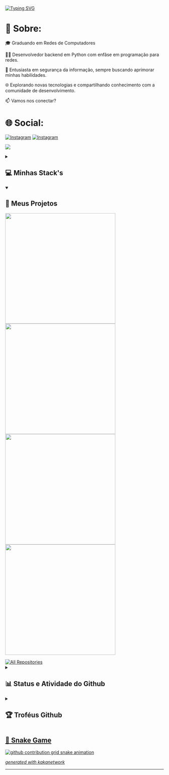 #
<br><br>[![Typing SVG](https://readme-typing-svg.demolab.com?font=Fira+Code&weight=500&size=30&pause=1000&color=0692FC&width=435&lines=Hello+World!++)](https://git.io/typing-svg)
# 
# 💫 Sobre:
🎓 Graduando em Redes de Computadores<br>

👨‍💻 Desenvolvedor backend em Python com enfâse em programação para redes.<br>

🔐 Entusiasta em segurança da informação, sempre buscando aprimorar minhas habilidades.<br>

🌐 Explorando novas tecnologias e compartilhando conhecimento com a comunidade de desenvolvimento.<br>

📫 Vamos nos conectar? 

# 🌐 Social:
<a href="https://www.instagram.com/kaka_0206/"><img src="https://img.shields.io/badge/-Instagram-4d080e?style=for-the-badge&logo=instagram&color=141321&logoColor=fe428e" alt="Instagram"></a>
<a href="https://https://www.linkedin.com/in/kalvinklein"><img src="https://img.shields.io/badge/-linkedin-4d080e?style=for-the-badge&logo=linkedin&color=141321&logoColor=fe428e" alt="Instagram"></a>

[![](https://visitcount.itsvg.in/api?id=kakanetwork&label=Visualiza%C3%A7%C3%B5es&color=12&icon=6&pretty=true)](https://visitcount.itsvg.in)

<details> 
  <summary><h2>💻 Minhas Stack's </h2></summary>
  <!-- Some badges are from https://github.com/Ileriayo/markdown-badges -->

  <h3>👨‍💻 Linguagens de Programação/Marcação</h3>

  <p>
	  <a href="https://github.com/search?q=user%3ADenverCoder1+language%3Apython"><img alt="Python" src="https://img.shields.io/badge/Python-14354C.svg?logo=python&logoColor=white"></a>
      <a href="https://github.com/search?q=user%3ADenverCoder1+language%3Aphp"><img alt="PHP" src="https://img.shields.io/badge/PHP-777BB4.svg?logo=php&logoColor=white"></a>
      <a href="https://github.com/search?q=user%3ADenverCoder1+language%3Asql"><img alt="SQL" src="https://custom-icon-badges.demolab.com/badge/SQL-025E8C.svg?logo=database&logoColor=white"></a>
      <a href="https://github.com/search?q=user%3ADenverCoder1+language%3Asql"><img alt="SQL" src="https://img.shields.io/badge/shell_script-%23121011.svg?logo=database&logoColor=white"></a>
      <a href="https://github.com/search?q=user%3ADenverCoder1+language%3Ajavascript"><img alt="JavaScript" src="https://img.shields.io/badge/JavaScript-F7DF1E.svg?logo=javascript&logoColor=black"></a>		
  </p>
  <h3>🧰 Frameworks e Bibliotecas </h3>
  <p>
      <a href="#"><img alt="Django" src="https://img.shields.io/badge/django-008000?style=flat&logo=django&logoColor=080A13"></a>
      <a href="#"><img alt="Bootstrap" src="https://img.shields.io/badge/Bootstrap-7952B3.svg?logo=bootstrap&logoColor=white"></a>
      <a href="#"><img alt="Flask" src="https://img.shields.io/badge/Flask-000000.svg?logo=flask&logoColor=white"></a>
      <a href="#"><img alt="GitHub Actions" src="https://img.shields.io/badge/GitHub%20Actions-2671E5.svg?logo=github%20actions&logoColor=white"></a>
	
  </p>
  <h3>🗄️ Banco de Dados, Servidores Web e Cloud </h3>
  <p>
	  <a href="#"><img alt="MySQL" src="https://img.shields.io/badge/MySQL-00f.svg?logo=mysql&logoColor=white"></a>
      <a href="#"><img alt="SQLite" src ="https://img.shields.io/badge/SQLite-07405e.svg?logo=sqlite&logoColor=white"></a>
	  <a href="#"><img alt="PostgreSQL" src ="https://img.shields.io/badge/PostgreSQL-316192.svg?logo=postgresql&logoColor=white"></a>
	  <a href="#"><img alt="Apache" src="https://img.shields.io/badge/apache-%23D42029.svg?logo=github&logoColor=white"></a>
	  <a href="#"><img alt="Vercel" src="https://img.shields.io/badge/Vercel-000000.svg?logo=vercel&logoColor=white"></a>
      
  </p>
  <h3>💻 Programas e Ferramentas </h3>
  <p>
      <a href="#"><img alt="Adobe" src="https://img.shields.io/badge/Adobe-FF0000.svg?logo=adobe&logoColor=white"></a>
      <a href="#"><img alt="Arch Linux" src="https://img.shields.io/badge/Arch%20Linux-1793D1.svg?logo=arch-linux&logoColor=white"></a>
      <a href="#"><img alt="Git" src="https://img.shields.io/badge/Git-F05033.svg?logo=git&logoColor=white"></a>
      <a href="#"><img alt="Inkscape" src="https://img.shields.io/badge/Inkscape-000000?logo=Inkscape&logoColor=white"></a>
      <a href="#"><img alt="Photopea" src="https://img.shields.io/badge/Photopea-18A497?logo=photopea&logoColor=white"></a>
      <a href="#"><img alt="Postman" src="https://img.shields.io/badge/Postman-FF6C37?logo=postman&logoColor=white"></a>
      <a href="#"><img alt="Visual Studio Code" src="https://img.shields.io/badge/Visual%20Studio%20Code-0078d7.svg?logo=visual-studio-code&logoColor=white"></a>
  </p>
</details>

<details open> 
  <summary><h2>📘 Meus Projetos</h2></summary>
  <p align="left">
	<a href="https://github.com/kakanetwork/PyHosting"><img width="350" src="https://github-readme-stats.vercel.app/api/pin/?username=kakanetwork&repo=PyHosting&theme=radical&hide_border=true"></a>	
	<a href="https://github.com/kakanetwork/VoIPY"><img width="350" src="https://github-readme-stats.vercel.app/api/pin/?username=kakanetwork&repo=VoIPY&theme=radical&hide_border=true"></a>	
	<a href="https://github.com/kakanetwork/AutenticadorWeb"><img width="350" src="https://github-readme-stats.vercel.app/api/pin/?username=kakanetwork&repo=AutenticadorWeb&theme=radical&hide_border=true"></a>	
  	<a href="https://github.com/kakanetwork/ServidorIntegrado"><img width="350" src="https://github-readme-stats.vercel.app/api/pin/?username=kakanetwork&repo=ServidorIntegrado&theme=radical&hide_border=true"></a>	  
  </p>
  <a href="https://github.com/kakanetwork?tab=repositories&sort=stargazers"><img alt="All Repositories" title="All Repositories" src="https://custom-icon-badges.demolab.com/badge/-Clique%20Aqui%20Para%20Ver%20Meus%20Repositórios-1F222E?style=for-the-badge&layout=compact&theme=radical&hide_border=true"/></a>
</details>

<details> 
  <summary><h2>📊 Status e Atividade do Github</h2></summary>

  <h3>🔥 Contribuições e Streak's </h3>
  <p>
      <img title="🔥 Get streak stats for your profile at git.io/streak-stats" alt="kakanetwork's streak" src="https://streak-stats.demolab.com/?user=kakanetwork&layout=compact&theme=radical&hide_border=true"/>
    </a>
  </p>

  <h3>💻 Status do Github</h3>
  <a href="https://github.com/kakanetwork/github-readme-stats"><img alt="kakanetwork's Github Stats" src="https://github-readme-stats.vercel.app/api?username=kakanetwork&show_icons=true&theme=radical&hide_border=true&count_private=true&hide=prs" height="192px"/></a>
  <a href="https://github.com/kakanetwork/github-readme-stats"><img alt="kakanetwork's Top Languages" src="https://github-readme-stats.vercel.app/api/top-langs/?username=kakanetwork&layout=compact&theme=radical&hide_border=true&hide=CSS,JavaScript" height="192px"/></a>
  <br/>
		
  <h3>📊 Gráfico de Contribuição</h3>
  <a href="https://github.com/kakanetwork/github-readme-activity-graph"><img alt="kakanetwork's Activity Graph" src="https://github-readme-activity-graph.vercel.app/graph?username=kakanetwork&layout=compact&theme=radical&hide_border=true&bg_color=141321"  width="100%"/></a>
</details>

<details>
<summary><h2>🏆 Troféus Github</h2></summary>
	<a href="https://github.com/kakanetwork/github-profile-trophy"><img alt="kakanetwork's profile trophy" src="https://github-profile-trophy.vercel.app/?username=kakanetwork&theme=radical&no-frame=true&no-bg=false&margin-w=4">
</details>

## 🐍 Snake Game

<picture>
  <source media="(prefers-color-scheme: dark)" srcset="https://raw.githubusercontent.com/platane/platane/output/github-contribution-grid-snake-dark.svg">
  <source media="(prefers-color-scheme: dark)" srcset="https://raw.githubusercontent.com/kakanetwork/kakanetwork/output/github-contribution-grid-snake-dark.svg">
  <img alt="github contribution grid snake animation" src="https://raw.githubusercontent.com/kakanetwork/kakanetwork/output/github-contribution-grid-snake.svg">
</picture>

_generated with [kakanetwork](https://github.com/kakanetwork)_

---


